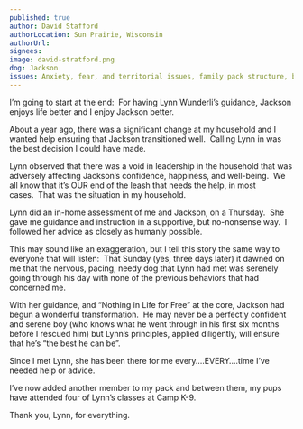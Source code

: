 ```yaml
---
published: true
author: David Stafford
authorLocation: Sun Prairie, Wisconsin
authorUrl:
signees:
image: david-stratford.png
dog: Jackson
issues: Anxiety, fear, and territorial issues, family pack structure, breed referral service
---
```


I’m going to start at the end:  For having Lynn Wunderli’s guidance, Jackson enjoys life better and I enjoy Jackson better.

About a year ago, there was a significant change at my household and I wanted help ensuring that Jackson transitioned well.  Calling Lynn in was the best decision I could have made.

Lynn observed that there was a void in leadership in the household that was adversely affecting Jackson’s confidence, happiness, and well-being.  We all know that it’s OUR end of the leash that needs the help, in most cases.  That was the situation in my household.

Lynn did an in-home assessment of me and Jackson, on a Thursday.  She gave me guidance and instruction in a supportive, but no-nonsense way.  I followed her advice as closely as humanly possible.

This may sound like an exaggeration, but I tell this story the same way to everyone that will listen:  That Sunday (yes, three days later) it dawned on me that the nervous, pacing, needy dog that Lynn had met was serenely going through his day with none of the previous behaviors that had concerned me.

With her guidance, and “Nothing in Life for Free” at the core, Jackson had begun a wonderful transformation.  He may never be a perfectly confident and serene boy (who knows what he went through in his first six months before I rescued him) but Lynn’s principles, applied diligently, will ensure that he’s “the best he can be”.

Since I met Lynn, she has been there for me every….EVERY….time I’ve needed help or advice.

I’ve now added another member to my pack and between them, my pups have attended four of Lynn’s classes at Camp K-9.

Thank you, Lynn, for everything.
